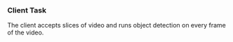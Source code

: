 ### Client Task
The client accepts slices of video and runs object detection on every frame of the video.